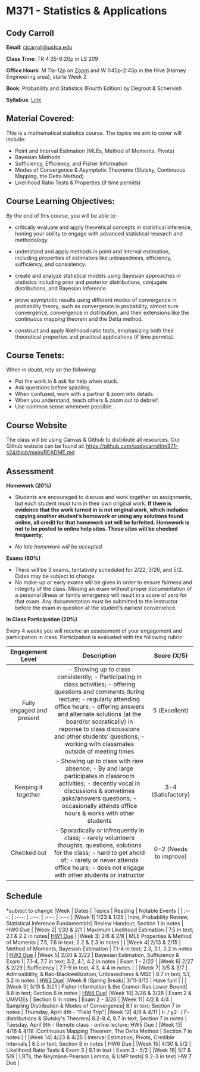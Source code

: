 # M371 - Statistics & Applications


## Cody Carroll

**Email**: cjcarroll@usfca.edu

**Class Time**: TR 4:35-6:20p in LS 209

**Office Hours**:  M 11a-12p on [Zoom](https://usfca.zoom.us/my/cody.carroll) and W 1:45p-2:45p in the Hive (Harney Engineering area), starts Week 2

**Book**: Probability and Statistics (Fourth Edition) by Degroot & Schervish

**Syllabus**: [Link](https://github.com/codycarroll/m371-s24/blob/main/syllabus/M371-S24-Syllabus.pdf)

## Material Covered: 

This is a mathematical statistics course. The topics we aim to cover will include:
- Point and Interval Estimation (MLEs, Method of Moments, Pivots)
- Bayesian Methods
- Sufficiency, Efficiency, and Fisher Information
- Modes of Convergence & Asymptotic Theorems (Slutsky, Continuous Mapping, the Delta Method)
- Likelihood Ratio Tests & Properties (if time permits)

## Course Learning Objectives:

By the end of this course, you will be able to:

- critically evaluate and apply theoretical concepts in statistical inference, honing your ability to engage with advanced statistical research and methodology.

- understand and apply methods in point and interval estimation, including properties of estimators like unbiasedness, efficiency, sufficiency, and consistency.

- create and analyze statistical models using Bayesian approaches in statistics including prior and posterior distributions, conjugate distributions, and Bayesian inference.

- prove asymptotic results using different modes of convergence in probability theory, such as convergence in probability, almost sure convergence, convergence in distribution, and their extensions like the continuous mapping theorem and the Delta method.

- construct and apply likelihood ratio tests, emphasizing both their theoretical properties and practical applications (if time permits).

## Course Tenets:

When in doubt, rely on the following:
- Put the work in & ask for help when stuck.
- Ask questions before spiraling.
- When confused, work with a partner & zoom into details.
- When you understand, teach others & zoom out to debrief.
- Use common sense whenever possible.

## Course Website
The class will be using Canvas & Github to distribute all resources.
Our Github website can be found at: https://github.com/codycarroll/m371-s24/blob/main/README.md .

## Assessment

**Homework (20%)**
- Students are encouraged to discuss and work together on assignments, but each student must turn in their own original work. **If there is evidence that the work turned in is not original work, which includes copying another student’s homework or using any solutions found online, all credit for that homework set will be forfeited. Homework is not to be posted to online help sites. These sites will be checked frequently.**
  
- _No late homework will be accepted._

**Exams (60%)**
- There will be 3 exams, tentatively scheduled for 2/22, 3/26, and 5/2. Dates may be subject to change. 
- No make-up or early exams will be given in order to ensure fairness and integrity of the class. Missing an exam without proper documentation of a personal illness or family emergency will result in a score of zero for that exam. Any documentation must be submitted to the instructor before the exam in question at the student’s earliest convenience.

**In Class Participation (20%)**

Every 4 weeks you will receive an assessment of your engagement and participation in class. Participation is evaluated with the following rubric:


|Engagement Level | Description | Score (X/5) |
| :---:  | :---:  | :---: |
|Fully engaged and present| - Showing up to class consistently; - Participating in class activities; - offering questions and comments during lecture; - regularly attending office hours; - offering answers and alternate solutions (at the board/or socratically) in reponse to class discussions and other students’ questions; - working with classmates outside of meeting times| 5 (Excellent)|
|Keeping it together| - Showing up to class with rare absence; - By and large participates in classroom activities; - decently vocal in discussions & sometimes asks/answers questions; - occasionally attends office hours & works with other students| 3-4 (Satisfactory)|
|Checked out | - Sporadically or infrequently in class; - rarely volunteers thoughts, questions, solutions for the class; - hard to get ahold of; - rarely or never attends office hours; - does not engage with other students or instructor| 0-2 (Needs to improve)|

## Schedule
*subject to change
|Week | Dates | Topics | Reading | Notable Events |
| :---:  | :---:  | :---:  | :---:  | :---: |
|Week 1| 1/23 & 1/25 | Intro, Probability Review, Statistical Inference Fundamentals| Review Handout; Section 1 in notes | HW0 Due  |
|Week 2| 1/30 & 2/1  | Maximum Likelihood Estimation | 7.5 in text; 2.1 & 2.2 in notes| [HW1 Due](https://github.com/codycarroll/m371-s24/blob/main/hw/HW1.pdf) |
|Week 3| 2/6 & 2/8  | MLE Properties & Method of Moments | 7.5, 7.6 in text; 2.2 & 2.3 in notes |  |
|Week 4| 2/13 & 2/15 | Method of Moments, Bayesian Estimation | 7.1-4 in text;  2.3, 3.1, 3.2 in notes | [HW2 Due](https://github.com/codycarroll/m371-s24/blob/main/hw/HW2.pdf) |
|Week 5| 2/20 & 2/22 | Bayesian Estimation, Sufficiency & Exam 1| 7.1-4, 7.7 in text; 3.2, 4.1, 4.2 in notes | Exam 1 - 2/22 |
|Week 6| 2/27 & 2/29 | Sufficiency | 7.7-9 in text, 4.3, 4.4 in notes |  |
|Week 7| 3/5 & 3/7 |   Admissibility, & Rao-Blackwellization, Unbiasedness & MSE | 8.7 in text; 5.1, 5.2 in notes | [HW3 Due](https://github.com/codycarroll/m371-s24/blob/main/hw/HW3.pdf)|
|Week 8 (Spring Break)| 3/11-3/15 | Have fun! | |  |
|Week 9| 3/19 & 3/21 | Fisher Information & the Cramer-Rao Lower Bound| 8.8 in text; Section 6 in notes | [HW4 Due](https://github.com/codycarroll/m371-s24/blob/main/hw/HW4.pdf)|
|Week 10| 3/26 & 3/28 | Exam 2 & UMVUEs | Section 6 in notes | Exam 2 - 3/26 |
|Week 11| 4/2 & 4/4 | Sampling Distribution & Modes of Convergence| 8.1 in text; Section 7 in notes | Thursday, April 4th -  "Field Trip"|
|Week 12| 4/9 & 4/11 | t- / &chi;2- / F- distributions & Slutsky's Theorem| 8.2-8.4, 9.7 in text; Section 7 in notes | Tuesday, April 9th - Remote class - online lecture; HW5 Due  |
|Week 13| 4/16 & 4/18 |Continuous Mapping Theorem, The Delta Method | Section 7 in notes |  |
|Week 14| 4/23 & 4/25 | Interval Estimation, Pivots, Credible Intervals | 8.5 in text; Section 8 in notes | HW6 Due |
|Week 15| 4/30 & 5/2 | Likelihood Ratio Tests & Exam 3 | 9.1 in text | Exam 3 - 5/2 |
|Week 16| 5/7 & 5/9 | LRTs, the Neymann-Pearson Lemma, & UMP tests| 9.2-3 in text| HW 7 Due |
